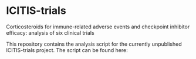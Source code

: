 # ICITIS-trials
Corticosteroids for immune-related adverse events and checkpoint inhibitor efficacy: analysis of six clinical trials

This repository contains the analysis script for the currently unpublished ICITIS-trials project. The script can be found here: 
